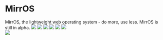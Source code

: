 # MirrOS
MirrOS, the lightweight web operating system - do more, use less. MirrOS is still in alpha.
[![](https://img.shields.io/github/stars/Mirror-Team/MirrOS?color=orange&style=flat-square)](https://github.com/Mirror-Team/MirrOS/stargazers) 
[![](https://img.shields.io/github/forks/Mirror-Team/MirrOS?color=lime&style=flat-square)](https://github.com/Mirror-Team/MirrOS/network/members)
[![](https://img.shields.io/github/watchers/Mirror-Team/MirrOS?color=blue&style=flat-square)](https://github.com/Mirror-Team/MirrOS/watchers) 
[![](https://img.shields.io/github/issues/Mirror-Team/MirrOS?color=purple&style=flat-square)](https://github.com/Mirror-Team/MirrOS/issues) 
[![](https://img.shields.io/github/issues-pr/Mirror-Team/MirrOS?color=teal&style=flat-square)](https://github.com/Mirror-Team/MirrOS/pulls) 
[![](https://img.shields.io/github/license/Mirror-Team/MirrOS?style=flat-square)](https://github.com/Mirror-Team/MirrOS/blob/master/LICENSE) <!-- 2 spaces -->  
[![](https://img.shields.io/badge/discuss-on_github-181717.svg?style=flat-square)](https://github.com/Mirror-Team/MirrOS/discussions)

